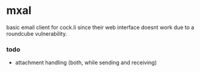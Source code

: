 # mxal
basic email client for cock.li since their web interface doesnt work due to a roundcube vulnerability.

### todo
- attachment handling (both, while sending and receiving)
